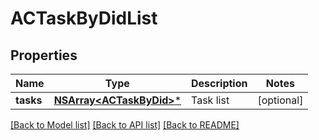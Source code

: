 # ACTaskByDidList

## Properties
Name | Type | Description | Notes
------------ | ------------- | ------------- | -------------
**tasks** | [**NSArray&lt;ACTaskByDid&gt;***](ACTaskByDid.md) | Task list | [optional] 

[[Back to Model list]](../README.md#documentation-for-models) [[Back to API list]](../README.md#documentation-for-api-endpoints) [[Back to README]](../README.md)



